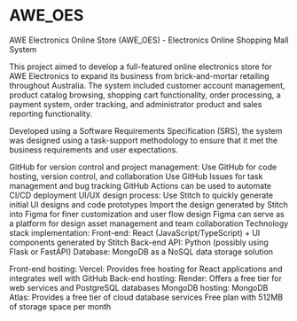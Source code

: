 # AWE_OES
AWE Electronics Online Store (AWE_OES) - Electronics Online Shopping Mall System


This project aimed to develop a full-featured online electronics store for AWE Electronics to expand its business from brick-and-mortar retailing throughout Australia. The system included customer account management, product catalog browsing, shopping cart functionality, order processing, a payment system, order tracking, and administrator product and sales reporting functionality.

Developed using a Software Requirements Specification (SRS), the system was designed using a task-support methodology to ensure that it met the business requirements and user expectations.

GitHub for version control and project management:
Use GitHub for code hosting, version control, and collaboration
Use GitHub Issues for task management and bug tracking
GitHub Actions can be used to automate CI/CD deployment
UI/UX design process:
Use Stitch to quickly generate initial UI designs and code prototypes
Import the design generated by Stitch into Figma for finer customization and user flow design
Figma can serve as a platform for design asset management and team collaboration
Technology stack implementation:
Front-end: React (JavaScript/TypeScript) + UI components generated by Stitch
Back-end API: Python (possibly using Flask or FastAPI)
Database: MongoDB as a NoSQL data storage solution


Front-end hosting:
Vercel: Provides free hosting for React applications and integrates well with GitHub
Back-end hosting:
Render: Offers a free tier for web services and PostgreSQL databases
MongoDB hosting:
MongoDB Atlas: Provides a free tier of cloud database services
Free plan with 512MB of storage space per month